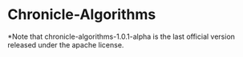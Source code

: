 # Chronicle-Algorithms
*Note that chronicle-algorithms-1.0.1-alpha is the last official version released under the apache license.
